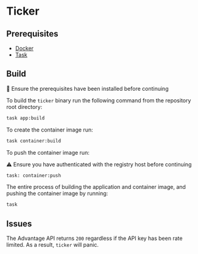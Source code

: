 # Ticker

## Prerequisites

* [Docker](https://www.docker.com/)
* [Task](https://taskfile.dev/)

## Build

🚨 Ensure the prerequisites have been installed before continuing

To build the `ticker` binary run the following command from the repository 
root directory:

```bash
task app:build
```

To create the container image run:

```bash
task container:build
```

To push the container image run:

⚠️ Ensure you have authenticated with the registry host before continuing

```bash
task: container:push
```

The entire process of building the application and container image, and
pushing the container image by running:

```bash
task
```

## Issues

The Advantage API returns `200` regardless if the API key has been rate limited.
As a result, `ticker` will panic.